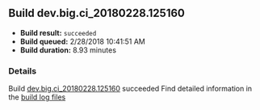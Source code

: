 ## Build dev.big.ci_20180228.125160
- **Build result:** `succeeded`
- **Build queued:** 2/28/2018 10:41:51 AM
- **Build duration:** 8.93 minutes
### Details
Build [dev.big.ci_20180228.125160](https://winappstudio.visualstudio.com/web/build.aspx?pcguid=a4ef43be-68ce-4195-a619-079b4d9834c2&builduri=vstfs%3a%2f%2f%2fBuild%2fBuild%2f25160) succeeded
Find detailed information in the [build log files](https://uwpctdiags.blob.core.windows.net/buildlogs/dev.big.ci_20180228.125160_logs.zip)
